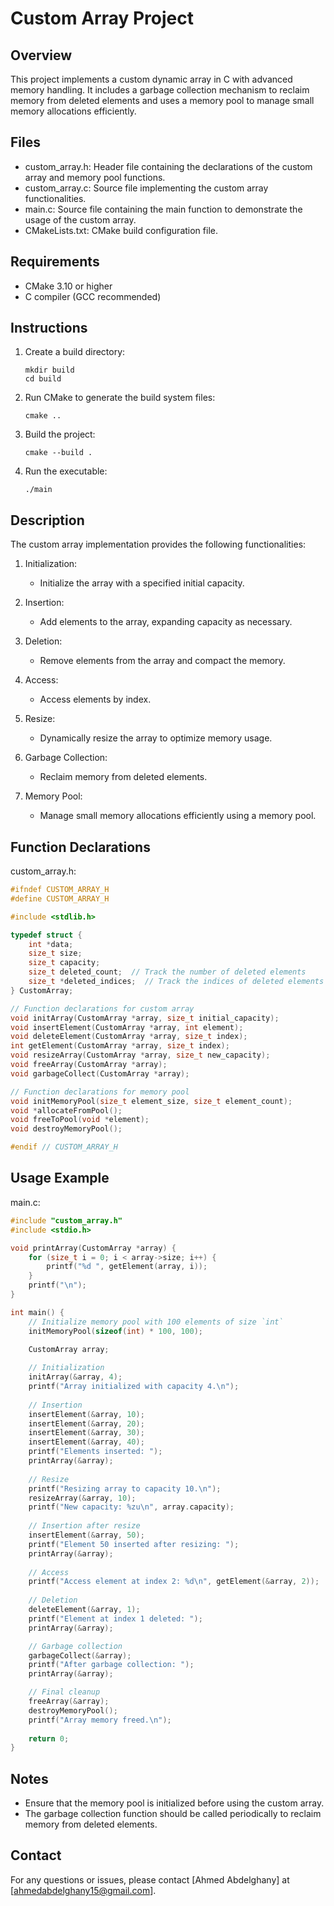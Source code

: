 
Custom Array Project
====================

Overview
--------
This project implements a custom dynamic array in C with advanced memory handling. 
It includes a garbage collection mechanism to reclaim memory from deleted elements 
and uses a memory pool to manage small memory allocations efficiently.

Files
-----
- custom_array.h: Header file containing the declarations of the custom array and memory pool functions.
- custom_array.c: Source file implementing the custom array functionalities.
- main.c: Source file containing the main function to demonstrate the usage of the custom array.
- CMakeLists.txt: CMake build configuration file.

Requirements
------------
- CMake 3.10 or higher
- C compiler (GCC recommended)

Instructions
------------
1. Create a build directory:
   ```
   mkdir build
   cd build
   ```

2. Run CMake to generate the build system files:
   ```
   cmake ..
   ```

3. Build the project:
   ```
   cmake --build .
   ```

4. Run the executable:
   ```
   ./main
   ```

Description
-----------
The custom array implementation provides the following functionalities:

1. Initialization:
   - Initialize the array with a specified initial capacity.

2. Insertion:
   - Add elements to the array, expanding capacity as necessary.

3. Deletion:
   - Remove elements from the array and compact the memory.

4. Access:
   - Access elements by index.

5. Resize:
   - Dynamically resize the array to optimize memory usage.

6. Garbage Collection:
   - Reclaim memory from deleted elements.

7. Memory Pool:
   - Manage small memory allocations efficiently using a memory pool.

Function Declarations
---------------------
custom_array.h:

```c
#ifndef CUSTOM_ARRAY_H
#define CUSTOM_ARRAY_H

#include <stdlib.h>

typedef struct {
    int *data;
    size_t size;
    size_t capacity;
    size_t deleted_count;  // Track the number of deleted elements
    size_t *deleted_indices;  // Track the indices of deleted elements
} CustomArray;

// Function declarations for custom array
void initArray(CustomArray *array, size_t initial_capacity);
void insertElement(CustomArray *array, int element);
void deleteElement(CustomArray *array, size_t index);
int getElement(CustomArray *array, size_t index);
void resizeArray(CustomArray *array, size_t new_capacity);
void freeArray(CustomArray *array);
void garbageCollect(CustomArray *array);

// Function declarations for memory pool
void initMemoryPool(size_t element_size, size_t element_count);
void *allocateFromPool();
void freeToPool(void *element);
void destroyMemoryPool();

#endif // CUSTOM_ARRAY_H
```

Usage Example
-------------
main.c:

```c
#include "custom_array.h"
#include <stdio.h>

void printArray(CustomArray *array) {
    for (size_t i = 0; i < array->size; i++) {
        printf("%d ", getElement(array, i));
    }
    printf("\n");
}

int main() {
    // Initialize memory pool with 100 elements of size `int`
    initMemoryPool(sizeof(int) * 100, 100);

    CustomArray array;
    
    // Initialization
    initArray(&array, 4);
    printf("Array initialized with capacity 4.\n");
    
    // Insertion
    insertElement(&array, 10);
    insertElement(&array, 20);
    insertElement(&array, 30);
    insertElement(&array, 40);
    printf("Elements inserted: ");
    printArray(&array);
    
    // Resize
    printf("Resizing array to capacity 10.\n");
    resizeArray(&array, 10);
    printf("New capacity: %zu\n", array.capacity);
    
    // Insertion after resize
    insertElement(&array, 50);
    printf("Element 50 inserted after resizing: ");
    printArray(&array);
    
    // Access
    printf("Access element at index 2: %d\n", getElement(&array, 2));
    
    // Deletion
    deleteElement(&array, 1);
    printf("Element at index 1 deleted: ");
    printArray(&array);

    // Garbage collection
    garbageCollect(&array);
    printf("After garbage collection: ");
    printArray(&array);

    // Final cleanup
    freeArray(&array);
    destroyMemoryPool();
    printf("Array memory freed.\n");
    
    return 0;
}
```

Notes
-----
- Ensure that the memory pool is initialized before using the custom array.
- The garbage collection function should be called periodically to reclaim memory from deleted elements.

Contact
-------
For any questions or issues, please contact [Ahmed Abdelghany] at [ahmedabdelghany15@gmail.com].
